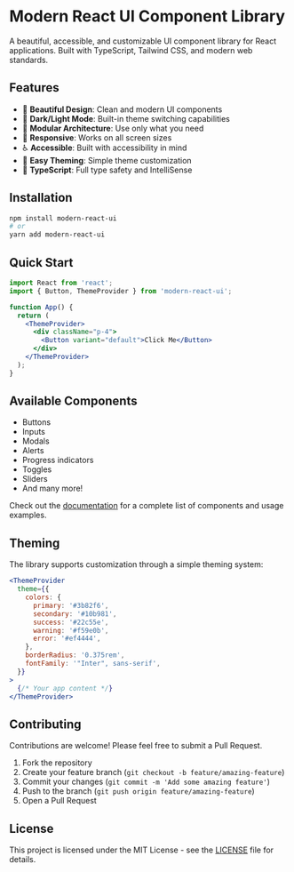 # Modern React UI Component Library

A beautiful, accessible, and customizable UI component library for React applications. Built with TypeScript, Tailwind CSS, and modern web standards.

## Features

- 🎨 **Beautiful Design**: Clean and modern UI components
- 🌙 **Dark/Light Mode**: Built-in theme switching capabilities
- 🧩 **Modular Architecture**: Use only what you need
- 📱 **Responsive**: Works on all screen sizes
- ♿ **Accessible**: Built with accessibility in mind
- 🔄 **Easy Theming**: Simple theme customization
- 🧪 **TypeScript**: Full type safety and IntelliSense

## Installation

```bash
npm install modern-react-ui
# or
yarn add modern-react-ui
```

## Quick Start

```jsx
import React from 'react';
import { Button, ThemeProvider } from 'modern-react-ui';

function App() {
  return (
    <ThemeProvider>
      <div className="p-4">
        <Button variant="default">Click Me</Button>
      </div>
    </ThemeProvider>
  );
}
```

## Available Components

- Buttons
- Inputs
- Modals
- Alerts
- Progress indicators
- Toggles
- Sliders
- And many more!

Check out the [documentation](https://your-documentation-url.com) for a complete list of components and usage examples.

## Theming

The library supports customization through a simple theming system:

```jsx
<ThemeProvider 
  theme={{
    colors: {
      primary: '#3b82f6',
      secondary: '#10b981',
      success: '#22c55e',
      warning: '#f59e0b',
      error: '#ef4444',
    },
    borderRadius: '0.375rem',
    fontFamily: '"Inter", sans-serif',
  }}
>
  {/* Your app content */}
</ThemeProvider>
```

## Contributing

Contributions are welcome! Please feel free to submit a Pull Request.

1. Fork the repository
2. Create your feature branch (`git checkout -b feature/amazing-feature`)
3. Commit your changes (`git commit -m 'Add some amazing feature'`)
4. Push to the branch (`git push origin feature/amazing-feature`)
5. Open a Pull Request

## License

This project is licensed under the MIT License - see the [LICENSE](LICENSE) file for details.